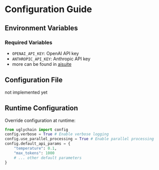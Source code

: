 # Configuration Guide

## Environment Variables

### Required Variables
- `OPENAI_API_KEY`: OpenAI API key
- `ANTHROPIC_API_KEY`: Anthropic API key
- more can be found in [aisuite](https://github.com/andrewyng/aisuite)

## Configuration File
not implemented yet

## Runtime Configuration

Override configuration at runtime:

```python
from uglychain import config
config.verbose = True # Enable verbose logging
config.use_parallel_processing = True # Enable parallel processing
config.default_api_params = {
    "temperature": 0.1,
    "max_tokens": 1000
    # ... other default parameters
}
```
